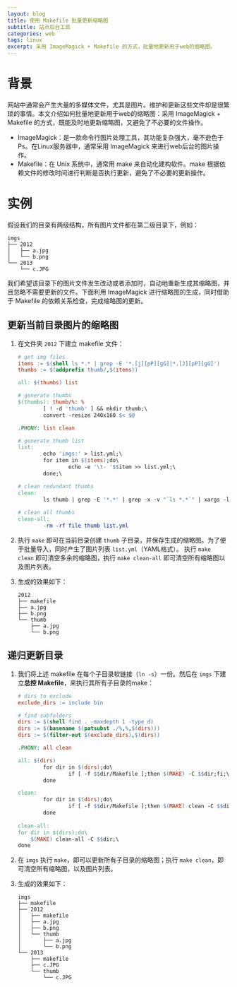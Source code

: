 ```yaml
---
layout: blog
title: 使用 Makefile 批量更新缩略图
subtitle: 站点后台工具
categories: web
tags: linux
excerpt: 采用 ImageMagick + Makefile 的方式，批量地更新用于web的缩略图。
---
```


# 背景

网站中通常会产生大量的多媒体文件，尤其是图片。维护和更新这些文件却是很繁琐的事情。本文介绍如何批量地更新用于web的缩略图：采用 ImageMagick + Makefile 的方式，既能及时地更新缩略图，又避免了不必要的文件操作。

* ImageMagick：是一款命令行图片处理工具，其功能复杂强大，毫不逊色于Ps。在Linux服务器中，通常采用 ImageMagick 来进行web后台的图片操作。
* Makefile：在 Unix 系统中，通常用 make 来自动化建构软件。make 根据依赖文件的修改时间进行判断是否执行更新，避免了不必要的更新操作。

<!--more-->

# 实例

假设我们的目录有两级结构，所有图片文件都在第二级目录下，例如：

```
imgs
├── 2012
│   ├── a.jpg
│   └── b.png
└── 2013
    └── c.JPG
``` 

我们希望该目录下的图片文件发生改动或者添加时，自动地重新生成其缩略图，并且忽略不需要更新的文件。下面利用 ImageMagick 进行缩略图的生成，同时借助于 Makefile 的依赖关系检查，完成缩略图的更新。

## 更新当前目录图片的缩略图

1. 在文件夹 `2012` 下建立 makefile 文件：

    ```makefile
    # get img files
    items := $(shell ls *.* | grep -E '*.[j][pP][gG]|*.[J][pP][gG]')
    thumbs := $(addprefix thumb/,$(items))
    
    all: $(thumbs) list
    
    # generate thumbs
    $(thumbs): thumb/%: %
            [ ! -d 'thumb' ] && mkdir thumb;\
            convert -resize 240x160 $< $@
    
    .PHONY: list clean
    
    # generate thumb list
    list: 
            echo 'imgs:' > list.yml;\
            for item in $(items);do\
                    echo -e '\t- '$$item >> list.yml;\
            done;\

    # clean redundant thumbs
    clean:
            ls thumb | grep -E '*.*' | grep -x -v "`ls *.*`" | xargs -l -i rm thumb/{};
            
    # clean all thumbs
    clean-all:
            -rm -rf file thumb list.yml
    ```

2. 执行 `make` 即可在当前目录创建 `thumb` 子目录，并保存生成的缩略图。为了便于批量导入，同时产生了图片列表 `list.yml`（YAML格式）。
    执行 `make clean` 即可清空多余的缩略图，执行 `make clean-all` 即可清空所有缩略图以及图片列表。

3. 生成的效果如下：

    ```
    2012
    ├── makefile
    ├── a.jpg
    ├── b.png
    └── thumb
        ├── a.jpg
        └── b.png
    ``` 

## 递归更新目录

1. 我们将上述 makefile 在每个子目录软链接（`ln -s`）一份。然后在 `imgs` 下建立**总控 Makefile**，来执行其所有子目录的make：

    ```makefile
    # dirs to exclude
    exclude_dirs := include bin
    
    # find subfolders
    dirs := $(shell find . -maxdepth 1 -type d)
    dirs := $(basename $(patsubst ./%,%,$(dirs)))
    dirs := $(filter-out $(exclude_dirs),$(dirs))
    
    .PHONY: all clean
    
    all: $(dirs)
            for dir in $(dirs);do\
                    if [ -f $$dir/Makefile ];then $(MAKE) -C $$dir;fi;\
            done
    
    clean: 
            for dir in $(dirs);do\
                    if [ -f $$dir/Makefile ];then $(MAKE) clean -C $$dir;fi;\
            done
            
    clean-all: 
	for dir in $(dirs);do\
		$(MAKE) clean-all -C $$dir;\
	done
    ```

2. 在 `imgs` 执行 `make`，即可以更新所有子目录的缩略图；执行 `make clean`，即可清空所有缩略图，以及图片列表。

3. 生成的效果如下：

    ```
    imgs
    ├── makefile
    ├── 2012
    │   ├── makefile
    │   ├── a.jpg
    │   ├── b.png
    │   └── thumb
    │       ├── a.jpg
    │       └── b.png
    └── 2013
        ├── makefile
        ├── c.JPG
        └── thumb
            └── c.JPG
    ``` 
